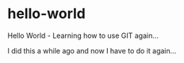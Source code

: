 # hello-world
Hello World - Learning how to use GIT again...

I did this a while ago and now I have to do it again...

